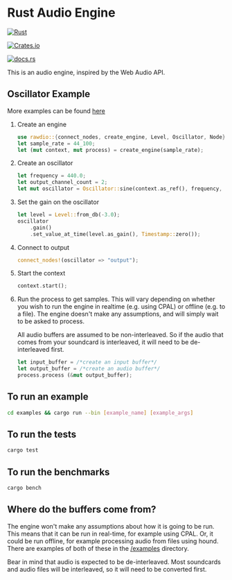 # Rust Audio Engine

[![Rust](https://github.com/joefocusrite/rawdio/actions/workflows/rust.yml/badge.svg)](https://github.com/joefocusrite/rawdio/actions/workflows/rust.yml)

[![Crates.io](https://img.shields.io/crates/v/rawdio)](https://crates.io/crates/rawdio)

[![docs.rs](https://img.shields.io/docsrs/rawdio)](https://docs.rs/rawdio/latest/rawdio/)

This is an audio engine, inspired by the Web Audio API.

## Oscillator Example

More examples can be found [here](./examples)

1. Create an engine

    ```rust
    use rawdio::{connect_nodes, create_engine, Level, Oscillator, Node};
    let sample_rate = 44_100;
    let (mut context, mut process) = create_engine(sample_rate);
    ```

1. Create an oscillator

    ```rust
    let frequency = 440.0;
    let output_channel_count = 2;
    let mut oscillator = Oscillator::sine(context.as_ref(), frequency, output_channel_count);
    ```

1. Set the gain on the oscillator

    ```rust
    let level = Level::from_db(-3.0);
    oscillator
        .gain()
        .set_value_at_time(level.as_gain(), Timestamp::zero());
    ```

1. Connect to output

    ```rust
    connect_nodes!(oscillator => "output");
    ```

1. Start the context

    ```rust
    context.start();
    ```

1. Run the process to get samples. This will vary depending on whether
   you wish to run the engine in realtime (e.g. using CPAL) or offline (e.g. to a file).
   The engine doesn't make any assumptions, and will simply wait to be asked to process.

   All audio buffers are assumed to be non-interleaved.
   So if the audio that comes from your soundcard is interleaved, it will need
   to be de-interleaved first.

    ```rust
    let input_buffer = /*create an input buffer*/
    let output_buffer = /*create an audio buffer*/
    process.process (&mut output_buffer);
    ```

## To run an example

```sh
cd examples && cargo run --bin [example_name] [example_args]
```

## To run the tests

```sh
cargo test
```

## To run the benchmarks

```sh
cargo bench
```

## Where do the buffers come from?

The engine won't make any assumptions about how it is going to be run.
This means that it can be run in real-time, for example using CPAL.
Or, it could be run offline, for example processing audio from files using hound.
There are examples of both of these in the [/examples](examples) directory.

Bear in mind that audio is expected to be de-interleaved.
Most soundcards and audio files will be interleaved, so it will need to be converted first.
